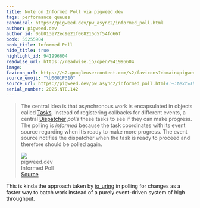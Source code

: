 ```yaml
---
title: Note on Informed Poll via pigweed.dev
tags: performance queues
canonical: https://pigweed.dev/pw_async2/informed_poll.html
author: pigweed.dev
author_id: 06b013e72ec9e21f068216d5f54fd66f
book: 55255904
book_title: Informed Poll
hide_title: true
highlight_id: 941996604
readwise_url: https://readwise.io/open/941996604
image:
favicon_url: https://s2.googleusercontent.com/s2/favicons?domain=pigweed.dev
source_emoji: "\U0001F310"
source_url: https://pigweed.dev/pw_async2/informed_poll.html#:~:text=The%20central%20idea,be%20polled%20again.
serial_number: 2025.NTE.142
---
```

> The central idea is that asynchronous work is encapsulated in objects called [Tasks](https://pigweed.dev/api/cc/classpw_1_1async2_1_1_task.html). Instead of registering callbacks for different events, a central [Dispatcher](https://pigweed.dev/api/cc/classpw_1_1async2_1_1_dispatcher.html) *polls* these tasks to see if they can make progress. The polling is *informed* because the task coordinates with its event source regarding when it’s ready to make more progress. The event source notifies the dispatcher when the task is ready to proceed and therefore should be polled again.
> <div class="quoteback-footer"><div class="quoteback-avatar"><img class="mini-favicon" src="https://s2.googleusercontent.com/s2/favicons?domain=pigweed.dev"></div><div class="quoteback-metadata"><div class="metadata-inner"><span style="display:none">FROM:</span><div aria-label="pigweed.dev" class="quoteback-author"> pigweed.dev</div><div aria-label="Informed Poll" class="quoteback-title"> Informed Poll</div></div></div><div class="quoteback-backlink"><a target="_blank" aria-label="go to the full text of this quotation" rel="noopener" href="https://pigweed.dev/pw_async2/informed_poll.html#:~:text=The%20central%20idea,be%20polled%20again." class="quoteback-arrow"> Source</a></div></div>

This is kinda the approach taken by [io_uring](https://www.joshbeckman.org/notes/482766473) in polling for changes as a faster way to batch work instead of a purely event-driven system of high throughput.